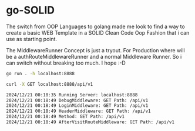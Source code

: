 # go-SOLID
The switch from OOP Languages to golang made me look to find a way to create a basic WEB Template in a SOLID Clean Code Oop Fashion that i can use as starting point.

The MiddlewareRunner Concept is just a tryout. For Production where will be a authRouteMiddlewareRunner and a
normal Middleware Runner. So i can switch without breaking too much. I hope :-D

```bash
go run . -h localhost:8888
```

```bash
curl -X GET localhost:8888/api/v1

2024/12/21 00:18:35 Running Server: localhost:8888
2024/12/21 00:18:49 DebugMiddleware: GET Path: /api/v1
2024/12/21 00:18:49 LoginMiddleware: GET Path: /api/v1
2024/12/21 00:18:49 HeaderMiddleware: GET Path: /api/v1
2024/12/21 00:18:49 Method: GET Path: /api/v1
2024/12/21 00:18:49 AfterVisitRouteMiddleware: GET Path: /api/v1
```